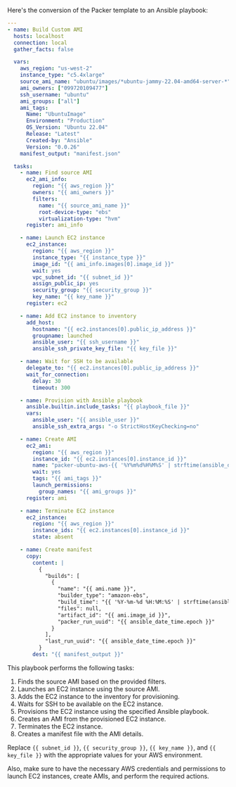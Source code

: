 Here's the conversion of the Packer template to an Ansible playbook:

```yaml
---
- name: Build Custom AMI
  hosts: localhost
  connection: local
  gather_facts: false

  vars:
    aws_region: "us-west-2"
    instance_type: "c5.4xlarge"
    source_ami_name: "ubuntu/images/*ubuntu-jammy-22.04-amd64-server-*"
    ami_owners: ["099720109477"]
    ssh_username: "ubuntu"
    ami_groups: ["all"]
    ami_tags:
      Name: "UbuntuImage"
      Environment: "Production"
      OS_Version: "Ubuntu 22.04"
      Release: "Latest"
      Created-by: "Ansible"
      Version: "0.0.26"
    manifest_output: "manifest.json"

  tasks:
    - name: Find source AMI
      ec2_ami_info:
        region: "{{ aws_region }}"
        owners: "{{ ami_owners }}"
        filters:
          name: "{{ source_ami_name }}"
          root-device-type: "ebs"
          virtualization-type: "hvm"
      register: ami_info

    - name: Launch EC2 instance
      ec2_instance:
        region: "{{ aws_region }}"
        instance_type: "{{ instance_type }}"
        image_id: "{{ ami_info.images[0].image_id }}"
        wait: yes
        vpc_subnet_id: "{{ subnet_id }}"
        assign_public_ip: yes
        security_group: "{{ security_group }}"
        key_name: "{{ key_name }}"
      register: ec2

    - name: Add EC2 instance to inventory
      add_host:
        hostname: "{{ ec2.instances[0].public_ip_address }}"
        groupname: launched
        ansible_user: "{{ ssh_username }}"
        ansible_ssh_private_key_file: "{{ key_file }}"

    - name: Wait for SSH to be available
      delegate_to: "{{ ec2.instances[0].public_ip_address }}"
      wait_for_connection:
        delay: 30
        timeout: 300

    - name: Provision with Ansible playbook
      ansible.builtin.include_tasks: "{{ playbook_file }}"
      vars:
        ansible_user: "{{ ansible_user }}"
        ansible_ssh_extra_args: "-o StrictHostKeyChecking=no"

    - name: Create AMI
      ec2_ami:
        region: "{{ aws_region }}"
        instance_id: "{{ ec2.instances[0].instance_id }}"
        name: "packer-ubuntu-aws-{{ '%Y%m%d%H%M%S' | strftime(ansible_date_time.epoch) }}"
        wait: yes
        tags: "{{ ami_tags }}"
        launch_permissions:
          group_names: "{{ ami_groups }}"
      register: ami

    - name: Terminate EC2 instance
      ec2_instance:
        region: "{{ aws_region }}"
        instance_ids: "{{ ec2.instances[0].instance_id }}"
        state: absent

    - name: Create manifest
      copy:
        content: |
          {
            "builds": [
              {
                "name": "{{ ami.name }}",
                "builder_type": "amazon-ebs",
                "build_time": "{{ '%Y-%m-%d %H:%M:%S' | strftime(ansible_date_time.epoch) }}",
                "files": null,
                "artifact_id": "{{ ami.image_id }}",
                "packer_run_uuid": "{{ ansible_date_time.epoch }}"
              }
            ],
            "last_run_uuid": "{{ ansible_date_time.epoch }}"
          }
        dest: "{{ manifest_output }}"
```

This playbook performs the following tasks:

1. Finds the source AMI based on the provided filters.
2. Launches an EC2 instance using the source AMI.
3. Adds the EC2 instance to the inventory for provisioning.
4. Waits for SSH to be available on the EC2 instance.
5. Provisions the EC2 instance using the specified Ansible playbook.
6. Creates an AMI from the provisioned EC2 instance.
7. Terminates the EC2 instance.
8. Creates a manifest file with the AMI details.

Replace `{{ subnet_id }}`, `{{ security_group }}`, `{{ key_name }}`, and `{{ key_file }}` with the appropriate values for your AWS environment.

Also, make sure to have the necessary AWS credentials and permissions to launch EC2 instances, create AMIs, and perform the required actions.
